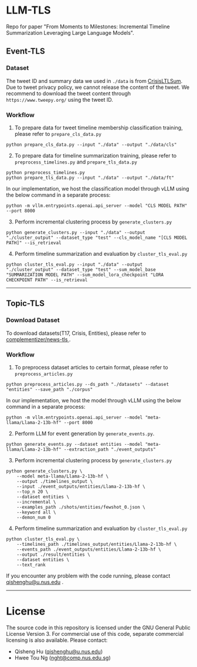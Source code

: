 # LLM-TLS
Repo for paper "From Moments to Milestones: Incremental Timeline Summarization Leveraging Large Language Models".

## Event-TLS

### Dataset
The tweet ID and summary data we used in ```./data``` is from [CrisisLTLSum](https://github.com/CrisisLTLSum/CrisisTimelines). Due to tweet privacy policy, we cannot release the content of the tweet. We recommend to download the tweet content through ```https://www.tweepy.org/``` using the tweet ID.

### Workflow
1. To prepare data for tweet timeline membership classification training, please refer to ```prepare_cls_data.py```

```
python prepare_cls_data.py --input "./data" --output "./data/cls"
```

2. To prepare data for timeline summarization training, please refer to ```preprocess_timelines.py``` and ```prepare_tls_data.py```

```
python preprocess_timelines.py
python prepare_tls_data.py --input "./data" --output "./data/ft"
```

In our implementation, we host the classification model through vLLM using the below command in a separate process:
```
python -m vllm.entrypoints.openai.api_server --model "CLS MODEL PATH" --port 8000
```

3. Perform incremental clustering process by ```generate_clusters.py```
```
python generate_clusters.py --input "./data" --output "./cluster_output" --dataset_type "test" --cls_model_name "[CLS MODEL PATH]" --is_retrieval
```


4. Perform timeline summarization and evaluation by ```cluster_tls_eval.py```
```
python cluster_tls_eval.py --input "./data" --output "./cluster_output" --dataset_type "test" --sum_model_base "SUMMARIZATION MODEL PATH" --sum_model_lora_checkpoint "LORA CHECKPOINT PATH" --is_retrieval
```

---

## Topic-TLS

### Download Dataset
To download datasets(T17, Crisis, Entities), please refer to [complementizer/news-tls ](https://github.com/complementizer/news-tls).

### Workflow
1. To preprocess dataset articles to certain format, please refer to ```preprocess_articles.py```
```
python preprocess_articles.py --ds_path "./datasets" --dataset "entities" --save_path "./corpus"
```

In our implementation, we host the model through vLLM using the below command in a separate process:
```
python -m vllm.entrypoints.openai.api_server --model "meta-llama/Llama-2-13b-hf" --port 8000
```

2. Perform LLM for event generation by ```generate_events.py```.
```
python generate_events.py --dataset entities --model "meta-llama/Llama-2-13b-hf" --extraction_path "./event_outputs"
```


3. Perform incremental clustering process by ```generate_clusters.py```
```
python generate_clusters.py \
    --model meta-llama/Llama-2-13b-hf \
    --output ./timelines_output \
    --input ./event_outputs/entities/Llama-2-13b-hf \
    --top_n 20 \
    --dataset entities \
    --incremental \
    --examples_path ./shots/entities/fewshot_0.json \
    --keyword all \
    --demon_num 0
```

4. Perform timeline summarization and evaluation by ```cluster_tls_eval.py```
```
python cluster_tls_eval.py \
    --timelines_path ./timelines_output/entities/Llama-2-13b-hf \
    --events_path ./event_outputs/entities/Llama-2-13b-hf \
    --output ./result/entities \
    --dataset entities \
    --text_rank
```

If you encounter any problem with the code running, please contact qishenghu@u.nus.edu .

---

# License

The source code in this repository is licensed under the GNU General Public License Version 3. For commercial use of this code, separate commercial licensing is also available. Please contact:

* Qisheng Hu (qishenghu@u.nus.edu) 
* Hwee Tou Ng (nght@comp.nus.edu.sg)